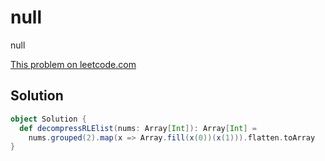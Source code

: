 # null

null

[This problem on leetcode.com](https://leetcode.com/problems/decompress-run-length-encoded-list)

## Solution

```scala
object Solution {
  def decompressRLElist(nums: Array[Int]): Array[Int] =
    nums.grouped(2).map(x => Array.fill(x(0))(x(1))).flatten.toArray
}
```
